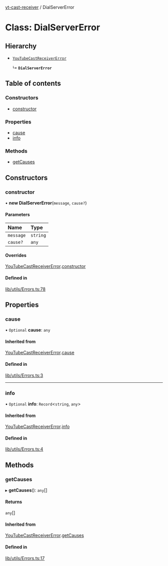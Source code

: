 [yt-cast-receiver](../README.md) / DialServerError

# Class: DialServerError

## Hierarchy

- [`YouTubeCastReceiverError`](YouTubeCastReceiverError.md)

  ↳ **`DialServerError`**

## Table of contents

### Constructors

- [constructor](DialServerError.md#constructor)

### Properties

- [cause](DialServerError.md#cause)
- [info](DialServerError.md#info)

### Methods

- [getCauses](DialServerError.md#getcauses)

## Constructors

### constructor

• **new DialServerError**(`message`, `cause?`)

#### Parameters

| Name | Type |
| :------ | :------ |
| `message` | `string` |
| `cause?` | `any` |

#### Overrides

[YouTubeCastReceiverError](YouTubeCastReceiverError.md).[constructor](YouTubeCastReceiverError.md#constructor)

#### Defined in

[lib/utils/Errors.ts:78](https://github.com/patrickkfkan/yt-cast-receiver/blob/5eecf1d/src/lib/utils/Errors.ts#L78)

## Properties

### cause

• `Optional` **cause**: `any`

#### Inherited from

[YouTubeCastReceiverError](YouTubeCastReceiverError.md).[cause](YouTubeCastReceiverError.md#cause)

#### Defined in

[lib/utils/Errors.ts:3](https://github.com/patrickkfkan/yt-cast-receiver/blob/5eecf1d/src/lib/utils/Errors.ts#L3)

___

### info

• `Optional` **info**: `Record`<`string`, `any`\>

#### Inherited from

[YouTubeCastReceiverError](YouTubeCastReceiverError.md).[info](YouTubeCastReceiverError.md#info)

#### Defined in

[lib/utils/Errors.ts:4](https://github.com/patrickkfkan/yt-cast-receiver/blob/5eecf1d/src/lib/utils/Errors.ts#L4)

## Methods

### getCauses

▸ **getCauses**(): `any`[]

#### Returns

`any`[]

#### Inherited from

[YouTubeCastReceiverError](YouTubeCastReceiverError.md).[getCauses](YouTubeCastReceiverError.md#getcauses)

#### Defined in

[lib/utils/Errors.ts:17](https://github.com/patrickkfkan/yt-cast-receiver/blob/5eecf1d/src/lib/utils/Errors.ts#L17)
